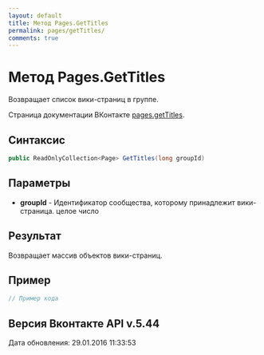 ```yaml
---
layout: default
title: Метод Pages.GetTitles
permalink: pages/getTitles/
comments: true
---
```

# Метод Pages.GetTitles
Возвращает список вики-страниц в группе.

Страница документации ВКонтакте [pages.getTitles](https://vk.com/dev/pages.getTitles).
## Синтаксис
``` csharp
public ReadOnlyCollection<Page> GetTitles(long groupId)
```

## Параметры
+ **groupId** - Идентификатор сообщества, которому принадлежит вики-страница. целое число

## Результат
Возвращает массив объектов вики-страниц.

## Пример
``` csharp
// Пример кода
```

## Версия Вконтакте API v.5.44
Дата обновления: 29.01.2016 11:33:53
